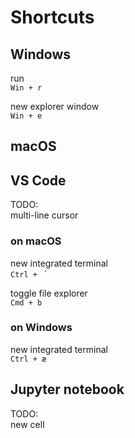 # Shortcuts

## Windows

run<br>
`Win + r`

new explorer window<br>
`Win + e`

## macOS

## VS Code

TODO:<br>
multi-line cursor

### on macOS
new integrated terminal<br>
`Ctrl + ` `

toggle file explorer<br>
`Cmd + b`

### on Windows

new integrated terminal<br>
`Ctrl + æ`


## Jupyter notebook

TODO:<br>
new cell
